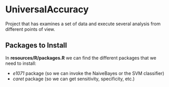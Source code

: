 UniversalAccuracy
=================

Project that has examines a set of data and execute several analysis from different points of view.

Packages to Install
-------------------

In **resources/R/packages.R** we can find the different packages that we need to install:

- *e1071* package (so we can invoke the NaiveBayes or the SVM classifier)
- *caret* package (so we can get sensitivity, specificity, etc.)


